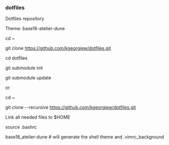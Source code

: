 ### dotfiles
Dotfiles repository

Theme: base16-atelier-dune

cd ~

git clone https://github.com/kgeorgiew/dotfiles.git

cd dotfiles

git submodule init

git submodule update


or

cd ~

git clone --recursive https://github.com/kgeorgiew/dotfiles.git


Link all needed files to $HOME

source .bashrc

base16_atelier-dune # will generate the shell theme and .vimrc_background
